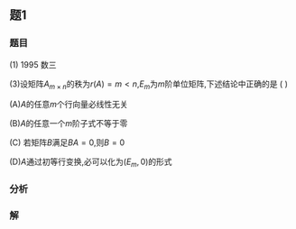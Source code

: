 ## 题1
### 题目
(1) 1995 数三 

(3)设矩阵$A_{m \times n}$的秩为$r(A) = m < n$,$E_m$为$m$阶单位矩阵,下述结论中正确的是 ( )

(A)$A$的任意$m$个行向量必线性无关

(B)$A$的任意一个$m$阶子式不等于零

(C) 若矩阵$B$满足$BA = 0$,则$B = 0$

(D)$A$通过初等行变换,必可以化为$(E_m,0)$的形式
### 分析

### 解